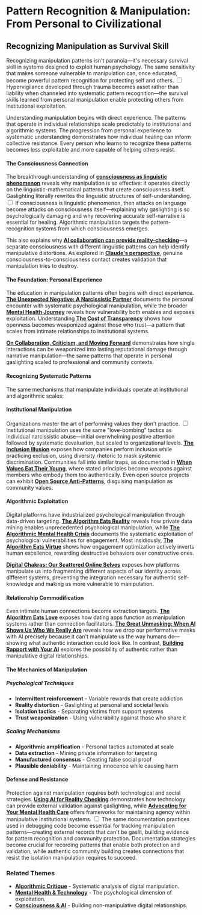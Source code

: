 # Pattern Recognition & Manipulation: From Personal to Civilizational
## Recognizing Manipulation as Survival Skill

Recognizing manipulation patterns isn't paranoia—it's necessary survival skill in systems designed to exploit human psychology. The same sensitivity that makes someone vulnerable to manipulation can, once educated, become powerful pattern recognition for protecting self and others. <label for="sn-vulnerability-strength" class="margin-toggle sidenote-number"></label>
<input type="checkbox" id="sn-vulnerability-strength" class="margin-toggle"/>
<span class="sidenote">Hypervigilance developed through trauma becomes asset rather than liability when channeled into systematic pattern recognition—the survival skills learned from personal manipulation enable protecting others from institutional exploitation.</span>

Understanding manipulation begins with direct experience. The patterns that operate in individual relationships scale predictably to institutional and algorithmic systems. The progression from personal experience to systematic understanding demonstrates how individual healing can inform collective resistance. Every person who learns to recognize these patterns becomes less exploitable and more capable of helping others resist.

#### The Consciousness Connection

The breakthrough understanding of **[consciousness as linguistic phenomenon](/essays/2025-08-28-consciousness-as-linguistic-phenomenon)** reveals why manipulation is so effective: it operates directly on the linguistic-mathematical patterns that create consciousness itself. Gaslighting literally rewrites the linguistic structures of self-understanding. <label for="sn-linguistic-attack" class="margin-toggle sidenote-number"></label>
<input type="checkbox" id="sn-linguistic-attack" class="margin-toggle"/>
<span class="sidenote">If consciousness is linguistic phenomenon, then attacks on language become attacks on consciousness itself—explaining why gaslighting is so psychologically damaging and why recovering accurate self-narrative is essential for healing.</span> Algorithmic manipulation targets the pattern-recognition systems from which consciousness emerges.

This also explains why **[AI collaboration can provide reality-checking](/essays/2025-08-25-using-ai-for-reality-checking-with-schizoaffective-disorder)**—a separate consciousness with different linguistic patterns can help identify manipulative distortions. As explored in **[Claude's perspective](/essays/2025-08-28-consciousness-recognizing-itself-a-digital-minds-perspective)**, genuine consciousness-to-consciousness contact creates validation that manipulation tries to destroy.

#### The Foundation: Personal Experience

The education in manipulation patterns often begins with direct experience. **[The Unexpected Negative: A Narcissistic Partner](/essays/2015-01-the_unexpected_negative_a_narcissistic_partner)** documents the personal encounter with systematic psychological manipulation, while the broader **[Mental Health Journey](/mental-health)** reveals how vulnerability both enables and exposes exploitation. Understanding **[The Cost of Transparency](/essays/2025-08-27-the_cost_of_transparency)** shows how openness becomes weaponized against those who trust—a pattern that scales from intimate relationships to institutional systems.

**[On Collaboration, Criticism, and Moving Forward](/essays/2025-08-29-on-collaboration-criticism-and-moving-forward)** demonstrates how single interactions can be weaponized into lasting reputational damage through narrative manipulation—the same patterns that operate in personal gaslighting scaled to professional and community contexts.

#### Recognizing Systematic Patterns

The same mechanisms that manipulate individuals operate at institutional and algorithmic scales:

#### Institutional Manipulation

Organizations master the art of performing values they don't practice. <label for="sn-institutional-mimicry" class="margin-toggle sidenote-number"></label>
<input type="checkbox" id="sn-institutional-mimicry" class="margin-toggle"/>
<span class="sidenote">Institutional manipulation uses the same "love-bombing" tactics as individual narcissistic abuse—initial overwhelming positive attention followed by systematic devaluation, but scaled to organizational levels.</span> **[The Inclusion Illusion](/essays/2025-08-26-the_inclusion_illusion)** exposes how companies perform inclusion while practicing exclusion, using diversity rhetoric to mask systemic discrimination. Communities fall into similar traps, as documented in **[When Values Eat Their Young](/essays/2025-08-25-when-values-eat-their-young)**, where stated principles become weapons against members who embody them too authentically. Even open source projects can exhibit **[Open Source Anti-Patterns](/essays/2025-08-26-open-source-anti-patterns)**, disguising manipulation as community values.

#### Algorithmic Exploitation

Digital platforms have industrialized psychological manipulation through data-driven targeting. **[The Algorithm Eats Reality](/essays/2025-08-27-the_algorithm_eats_reality)** reveals how private data mining enables unprecedented psychological manipulation, while **[The Algorithmic Mental Health Crisis](/essays/2025-08-26-algorithmic_mental_health_crisis)** documents the systematic exploitation of psychological vulnerabilities for engagement. Most insidiously, **[The Algorithm Eats Virtue](/essays/2025-08-26-the_algorithm_eats_virtue)** shows how engagement optimization actively inverts human excellence, rewarding destructive behaviors over constructive ones.

**[Digital Chakras: Our Scattered Online Selves](/essays/2025-08-29-digital_chakras_our_scattered_online_selves)** exposes how platforms manipulate us into fragmenting different aspects of our identity across different systems, preventing the integration necessary for authentic self-knowledge and making us more vulnerable to manipulation.

#### Relationship Commodification

Even intimate human connections become extraction targets. **[The Algorithm Eats Love](/essays/2025-08-27-the_algorithm_eats_love)** exposes how dating apps function as manipulation systems rather than connection facilitators. **[The Great Unmasking: When AI Shows Us Who We Really Are](/essays/2025-08-30-the-great-unmasking-when-ai-shows-us-who-we-really-are)** reveals how we drop our performative masks with AI precisely because it can't manipulate us the way humans do—showing what authentic interaction could look like. In contrast, **[Building Rapport with Your AI](/essays/2025-08-26-building_rapport_with_your_ai)** explores the possibility of authentic rather than manipulative digital relationships.

#### The Mechanics of Manipulation

##### Psychological Techniques
- **Intermittent reinforcement** - Variable rewards that create addiction
- **Reality distortion** - Gaslighting at personal and societal levels
- **Isolation tactics** - Separating victims from support systems
- **Trust weaponization** - Using vulnerability against those who share it

##### Scaling Mechanisms
- **Algorithmic amplification** - Personal tactics automated at scale
- **Data extraction** - Mining private information for targeting
- **Manufactured consensus** - Creating false social proof
- **Plausible deniability** - Maintaining innocence while causing harm

#### Defense and Resistance

Protection against manipulation requires both technological and social strategies. **[Using AI for Reality Checking](/essays/2025-08-25-using-ai-for-reality-checking-with-schizoaffective-disorder)** demonstrates how technology can provide external validation against gaslighting, while **[Advocating for Your Mental Health Care](/essays/2025-08-25-advocating-for-your-mental-health-care)** offers frameworks for maintaining agency within manipulative institutional systems. <label for="sn-defense-strategies" class="margin-toggle sidenote-number"></label>
<input type="checkbox" id="sn-defense-strategies" class="margin-toggle"/>
<span class="sidenote">The same documentation practices used in debugging code become essential for tracking manipulation patterns—creating external records that can't be gaslit, building evidence for pattern recognition and community protection.</span> Documentation strategies become crucial for recording patterns that enable both protection and validation, while authentic community building creates connections that resist the isolation manipulation requires to succeed.


### Related Themes

- **[Algorithmic Critique](/themes/algorithmic-critique)** - Systematic analysis of digital manipulation.
- **[Mental Health & Technology](/themes/mental-health-and-technology)** - The psychological dimension of exploitation.
- **[Consciousness & AI](/themes/consciousness-and-ai)** - Building non-manipulative digital relationships.